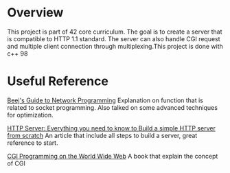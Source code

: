 # Overview
This project is part of 42 core curriculum. The goal is to create a server that is compatible to HTTP 1.1 standard. The server can also handle CGI request and multiple client connection through multiplexing.This project is done with c++ 98

# Useful Reference

[Beej's Guide to Network Programming](https://beej.us/guide/bgnet/html/#getaddrinfoprepare-to-launch)
Explanation on function that is related to socket programming. Also talked on some advanced techniques for optimization.

[HTTP Server: Everything you need to know to Build a simple HTTP server from scratch](https://medium.com/from-the-scratch/http-server-what-do-you-need-to-know-to-build-a-simple-http-server-from-scratch-d1ef8945e4fa)
An article that include all steps to build a server, great reference to start.

[CGI Programming on the World Wide Web](https://www.oreilly.com/openbook/cgi/)
A book that explain the concept of CGI